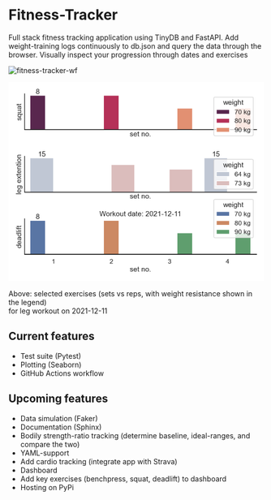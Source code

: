 # Fitness-Tracker

Full stack fitness tracking application using TinyDB and FastAPI.
Add weight-training logs continuously to db.json and query the data through the browser.
Visually inspect your progression through dates and exercises

![fitness-tracker-wf](https://github.com/TheNewThinkTank/Fitness-Tracker/actions/workflows/fitness-tracker-wf.yml/badge.svg)

![alt](img/workout_2021-12-11.png)

Above: selected exercises (sets vs reps, with weight resistance shown in the legend)<br>for leg workout on 2021-12-11

## Current features

- Test suite (Pytest)
- Plotting (Seaborn)
- GitHub Actions workflow

## Upcoming features

- Data simulation (Faker)
- Documentation (Sphinx)
- Bodily strength-ratio tracking (determine baseline, ideal-ranges, and compare the two)
- YAML-support
- Add cardio tracking (integrate app with Strava)
- Dashboard
- Add key exercises (benchpress, squat, deadlift) to dashboard
- Hosting on PyPi
